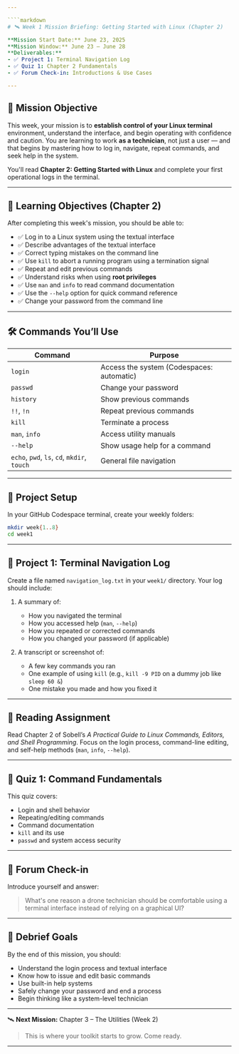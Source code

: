 ```yaml
---

````markdown
# 🛰️ Week 1 Mission Briefing: Getting Started with Linux (Chapter 2)

**Mission Start Date:** June 23, 2025  
**Mission Window:** June 23 – June 28  
**Deliverables:**  
- ✅ Project 1: Terminal Navigation Log  
- ✅ Quiz 1: Chapter 2 Fundamentals  
- ✅ Forum Check-in: Introductions & Use Cases  

---
```


## 🎯 Mission Objective

This week, your mission is to **establish control of your Linux terminal** environment, understand the interface, and begin operating with confidence and caution. You are learning to work **as a technician**, not just a user — and that begins by mastering how to log in, navigate, repeat commands, and seek help in the system.

You'll read **Chapter 2: Getting Started with Linux** and complete your first operational logs in the terminal.

---

## 🧭 Learning Objectives (Chapter 2)

After completing this week's mission, you should be able to:

- ✅ Log in to a Linux system using the textual interface
- ✅ Describe advantages of the textual interface
- ✅ Correct typing mistakes on the command line
- ✅ Use `kill` to abort a running program using a termination signal
- ✅ Repeat and edit previous commands
- ✅ Understand risks when using **root privileges**
- ✅ Use `man` and `info` to read command documentation
- ✅ Use the `--help` option for quick command reference
- ✅ Change your password from the command line

---

## 🛠️ Commands You’ll Use

| Command     | Purpose                                       |
|-------------|-----------------------------------------------|
| `login`     | Access the system (Codespaces: automatic)     |
| `passwd`    | Change your password                          |
| `history`   | Show previous commands                        |
| `!!`, `!n`  | Repeat previous commands                      |
| `kill`      | Terminate a process                           |
| `man`, `info` | Access utility manuals                     |
| `--help`    | Show usage help for a command                 |
| `echo`, `pwd`, `ls`, `cd`, `mkdir`, `touch` | General file navigation |

---

## 📁 Project Setup

In your GitHub Codespace terminal, create your weekly folders:

```bash
mkdir week{1..8}
cd week1
````

---

## 📝 Project 1: Terminal Navigation Log

Create a file named `navigation_log.txt` in your `week1/` directory. Your log should include:

1. A summary of:

   * How you navigated the terminal
   * How you accessed help (`man`, `--help`)
   * How you repeated or corrected commands
   * How you changed your password (if applicable)

2. A transcript or screenshot of:

   * A few key commands you ran
   * One example of using `kill` (e.g., `kill -9 PID` on a dummy job like `sleep 60 &`)
   * One mistake you made and how you fixed it

---

## 📘 Reading Assignment

Read Chapter 2 of Sobell’s *A Practical Guide to Linux Commands, Editors, and Shell Programming*.
Focus on the login process, command-line editing, and self-help methods (`man`, `info`, `--help`).

---

## 🧠 Quiz 1: Command Fundamentals

This quiz covers:

* Login and shell behavior
* Repeating/editing commands
* Command documentation
* `kill` and its use
* `passwd` and system access security

---

## 💬 Forum Check-in

Introduce yourself and answer:

> What's one reason a drone technician should be comfortable using a terminal interface instead of relying on a graphical UI?

---

## 📍 Debrief Goals

By the end of this mission, you should:

* Understand the login process and textual interface
* Know how to issue and edit basic commands
* Use built-in help systems
* Safely change your password and end a process
* Begin thinking like a system-level technician

---

🛰️ **Next Mission:** Chapter 3 – The Utilities (Week 2)

> This is where your toolkit starts to grow. Come ready.

---
